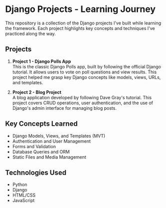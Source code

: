 # Django Projects - Learning Journey

This repository is a collection of the Django projects I've built while learning the framework. Each project highlights key concepts and techniques I've practiced along the way.

## Projects

1. **Project 1 - Django Polls App**  
   This is the classic Django Polls app, built by following the official Django tutorial. It allows users to vote on poll questions and view results. This project helped me grasp key Django concepts like models, views, URLs, and templates.

2. **Project 2 - Blog Project**  
   A blog application developed by following Dave Gray's tutorial. This project covers CRUD operations, user authentication, and the use of Django's admin interface for managing blog posts.

## Key Concepts Learned

- Django Models, Views, and Templates (MVT)
- Authentication and User Management
- Forms and Validation
- Database Queries and ORM
- Static Files and Media Management

## Technologies Used

- Python
- Django
- HTML/CSS
- JavaScript
